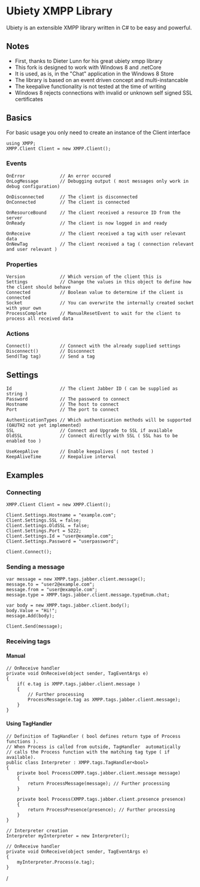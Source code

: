 # Ubiety XMPP Library #

Ubiety is an extensible XMPP library written in C# to be easy and powerful.

## Notes ##

* First, thanks to Dieter Lunn for his great ubiety xmpp library
* This fork is designed to work with Windows 8 and .netCore
* It is used, as is, in the "Chat" application in the Windows 8 Store
* The library is based on an event driven concept and multi-instancable
* The keepalive functionality is not tested at the time of writing
* Windows 8 rejects connections with invalid or unknown self signed SSL certificates

## Basics ##

For basic usage you only need to create an instance of the Client interface

	using XMPP;
	XMPP.Client Client = new XMPP.Client();

### Events ###

	OnError				// An error occured 
	OnLogMessage		// Debugging output ( most messages only work in debug configuration)
	
	OnDisconnected		// The client is disconnected
	OnConnected			// The client is connected
	
	OnResourceBound		// The client received a resource ID from the server
	OnReady				// The client is now logged in and ready 
	
	OnReceive			// The client received a tag with user relevant data
	OnNewTag			// The client received a tag ( connection relevant and user relevant )
  
### Properties ###

	Version				// Which version of the client this is
	Settings			// Change the values in this object to define how the client should behave
	Connected			// Boolean value to determine if the client is connected
	Socket				// You can overwrite the internally created socket with your own
	ProcessComplete		// ManualResetEvent to wait for the client to process all received data

### Actions ###

	Connect()			// Connect with the already supplied settings
	Disconnect()		// Disconnect
	Send(Tag tag)		// Send a tag

## Settings ##

	Id					// The client Jabber ID ( can be supplied as string )
	Password			// The password to connect
	Hostname			// The host to connect
	Port				// The port to connect
	
	AuthenticationTypes // Which authentication methods will be supported (OAUTH2 not yet implemented)
	SSL					// Connect and Upgrade to SSL if available
	OldSSL				// Connect directly with SSL ( SSL has to be enabled too )
	
	UseKeepAlive		// Enable keepalives ( not tested )
	KeepAliveTime		// Keepalive interval

## Examples ##

### Connecting ###

	XMPP.Client Client = new XMPP.Client();

	Client.Settings.Hostname = "example.com";
	Client.Settings.SSL = false;
	Client.Settings.OldSSL = false;
	Client.Settings.Port = 5222;
	Client.Settings.Id = "user@example.com";
	Client.Settings.Password = "userpassword";
	
	Client.Connect();

### Sending a message ###

	var message = new XMPP.tags.jabber.client.message();
	message.to = "user2@example.com";
	message.from = "user@example.com";
	message.type = XMPP.tags.jabber.client.message.typeEnum.chat;

	var body = new XMPP.tags.jabber.client.body();
	body.Value = "Hi!";
	message.Add(body);

	Client.Send(message);

### Receiving tags ###

#### Manual ####

	// OnReceive handler
	private void OnReceive(object sender, TagEventArgs e)
	{
		if( e.tag is XMPP.tags.jabber.client.message )
		{
			// Further processing
			ProcessMessage(e.tag as XMPP.tags.jabber.client.message);
		}
	}

#### Using TagHandler ####

	// Definition of TagHandler ( bool defines return type of Process functions ).
	// When Process is called from outside, TagHandler  automatically 
	// calls the Process function with the matching tag type ( if available).
	public class Interpreter : XMPP.tags.TagHandler<bool>
	{
		private bool Process(XMPP.tags.jabber.client.message message)
		{
			return ProcessMessage(message); // Further processing
		}

		private bool Process(XMPP.tags.jabber.client.presence presence)
		{
			return ProcessPresence(presence); // Further processing
		}	
	}
        	
	// Interpreter creation 
	Interpreter myInterpreter = new Interpreter();

	// OnReceive handler
	private void OnReceive(object sender, TagEventArgs e)
	{
		myInterpreter.Process(e.tag);
	}
/
